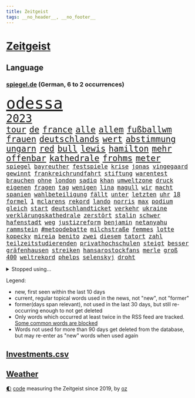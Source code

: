 ```yaml
---
title: Zeitgeist
tags: __no_header__, __no_footer__
---
```


# [Zeitgeist](https://oliz.io/zeitgeist/)

## Language

<h3><a href="https://www.spiegel.de" target="_blank">spiegel.de</a> (German, 6 to 2 occurrences)</h3>
<p style="font-family:monospace">
<span style="font-size:32pt"><a href="news_links.html#odessa" class="current">odessa</a></span>
<br>
<span style="font-size:22pt"><a href="news_links.html#2023" class="current">2023</a></span>
<br>
<span style="font-size:17pt"><a href="news_links.html#tour" class="current">tour</a></span>
<span style="font-size:17pt"><a href="news_links.html#de" class="current">de</a></span>
<span style="font-size:17pt"><a href="news_links.html#france" class="current">france</a></span>
<span style="font-size:17pt"><a href="news_links.html#alle" class="current">alle</a></span>
<span style="font-size:17pt"><a href="news_links.html#allem" class="current">allem</a></span>
<span style="font-size:17pt"><a href="news_links.html#fußballwm" class="current">fußballwm</a></span>
<span style="font-size:17pt"><a href="news_links.html#frauen" class="current">frauen</a></span>
<span style="font-size:17pt"><a href="news_links.html#deutschlands" class="current">deutschlands</a></span>
<span style="font-size:17pt"><a href="news_links.html#wert" class="current">wert</a></span>
<span style="font-size:17pt"><a href="news_links.html#abstimmung" class="current">abstimmung</a></span>
<span style="font-size:17pt"><a href="news_links.html#ungarn" class="current">ungarn</a></span>
<span style="font-size:17pt"><a href="news_links.html#red" class="current">red</a></span>
<span style="font-size:17pt"><a href="news_links.html#bull" class="current">bull</a></span>
<span style="font-size:17pt"><a href="news_links.html#lewis" class="current">lewis</a></span>
<span style="font-size:17pt"><a href="news_links.html#hamilton" class="current">hamilton</a></span>
<span style="font-size:17pt"><a href="news_links.html#mehr" class="current">mehr</a></span>
<span style="font-size:17pt"><a href="news_links.html#offenbar" class="current">offenbar</a></span>
<span style="font-size:17pt"><a href="news_links.html#kathedrale" class="new">kathedrale</a></span>
<span style="font-size:17pt"><a href="news_links.html#frohms" class="new">frohms</a></span>
<span style="font-size:17pt"><a href="news_links.html#meter" class="current">meter</a></span>
<br>
<span style="font-size:12pt"><a href="news_links.html#spiegel" class="current">spiegel</a></span>
<span style="font-size:12pt"><a href="news_links.html#bayreuther" class="new">bayreuther</a></span>
<span style="font-size:12pt"><a href="news_links.html#festspiele" class="new">festspiele</a></span>
<span style="font-size:12pt"><a href="news_links.html#krise" class="current">krise</a></span>
<span style="font-size:12pt"><a href="news_links.html#jonas" class="current">jonas</a></span>
<span style="font-size:12pt"><a href="news_links.html#vingegaard" class="current">vingegaard</a></span>
<span style="font-size:12pt"><a href="news_links.html#gewinnt" class="current">gewinnt</a></span>
<span style="font-size:12pt"><a href="news_links.html#frankreichrundfahrt" class="current">frankreichrundfahrt</a></span>
<span style="font-size:12pt"><a href="news_links.html#stiftung" class="current">stiftung</a></span>
<span style="font-size:12pt"><a href="news_links.html#warentest" class="current">warentest</a></span>
<span style="font-size:12pt"><a href="news_links.html#brauchen" class="current">brauchen</a></span>
<span style="font-size:12pt"><a href="news_links.html#ohne" class="current">ohne</a></span>
<span style="font-size:12pt"><a href="news_links.html#london" class="current">london</a></span>
<span style="font-size:12pt"><a href="news_links.html#sadiq" class="new">sadiq</a></span>
<span style="font-size:12pt"><a href="news_links.html#khan" class="current">khan</a></span>
<span style="font-size:12pt"><a href="news_links.html#umweltzone" class="new">umweltzone</a></span>
<span style="font-size:12pt"><a href="news_links.html#druck" class="current">druck</a></span>
<span style="font-size:12pt"><a href="news_links.html#eigenen" class="current">eigenen</a></span>
<span style="font-size:12pt"><a href="news_links.html#fragen" class="current">fragen</a></span>
<span style="font-size:12pt"><a href="news_links.html#tag" class="current">tag</a></span>
<span style="font-size:12pt"><a href="news_links.html#wenigen" class="current">wenigen</a></span>
<span style="font-size:12pt"><a href="news_links.html#lina" class="current">lina</a></span>
<span style="font-size:12pt"><a href="news_links.html#magull" class="new">magull</a></span>
<span style="font-size:12pt"><a href="news_links.html#wir" class="current">wir</a></span>
<span style="font-size:12pt"><a href="news_links.html#macht" class="current">macht</a></span>
<span style="font-size:12pt"><a href="news_links.html#spanien" class="current">spanien</a></span>
<span style="font-size:12pt"><a href="news_links.html#wahlbeteiligung" class="current">wahlbeteiligung</a></span>
<span style="font-size:12pt"><a href="news_links.html#fällt" class="current">fällt</a></span>
<span style="font-size:12pt"><a href="news_links.html#unter" class="current">unter</a></span>
<span style="font-size:12pt"><a href="news_links.html#letzten" class="current">letzten</a></span>
<span style="font-size:12pt"><a href="news_links.html#uhr" class="current">uhr</a></span>
<span style="font-size:12pt"><a href="news_links.html#18" class="current">18</a></span>
<span style="font-size:12pt"><a href="news_links.html#formel" class="current">formel</a></span>
<span style="font-size:12pt"><a href="news_links.html#1" class="current">1</a></span>
<span style="font-size:12pt"><a href="news_links.html#mclarens" class="current">mclarens</a></span>
<span style="font-size:12pt"><a href="news_links.html#rekord" class="current">rekord</a></span>
<span style="font-size:12pt"><a href="news_links.html#lando" class="current">lando</a></span>
<span style="font-size:12pt"><a href="news_links.html#norris" class="current">norris</a></span>
<span style="font-size:12pt"><a href="news_links.html#max" class="current">max</a></span>
<span style="font-size:12pt"><a href="news_links.html#podium" class="new">podium</a></span>
<span style="font-size:12pt"><a href="news_links.html#gleich" class="current">gleich</a></span>
<span style="font-size:12pt"><a href="news_links.html#start" class="current">start</a></span>
<span style="font-size:12pt"><a href="news_links.html#deutschlandticket" class="current">deutschlandticket</a></span>
<span style="font-size:12pt"><a href="news_links.html#verkehr" class="current">verkehr</a></span>
<span style="font-size:12pt"><a href="news_links.html#ukraine" class="current">ukraine</a></span>
<span style="font-size:12pt"><a href="news_links.html#verklärungskathedrale" class="new">verklärungskathedrale</a></span>
<span style="font-size:12pt"><a href="news_links.html#zerstört" class="current">zerstört</a></span>
<span style="font-size:12pt"><a href="news_links.html#stalin" class="new">stalin</a></span>
<span style="font-size:12pt"><a href="news_links.html#schwer" class="current">schwer</a></span>
<span style="font-size:12pt"><a href="news_links.html#hafenstadt" class="current">hafenstadt</a></span>
<span style="font-size:12pt"><a href="news_links.html#weg" class="current">weg</a></span>
<span style="font-size:12pt"><a href="news_links.html#justizreform" class="current">justizreform</a></span>
<span style="font-size:12pt"><a href="news_links.html#benjamin" class="current">benjamin</a></span>
<span style="font-size:12pt"><a href="news_links.html#netanyahu" class="current">netanyahu</a></span>
<span style="font-size:12pt"><a href="news_links.html#rammstein" class="current">rammstein</a></span>
<span style="font-size:12pt"><a href="news_links.html##metoodebatte" class="new">#metoodebatte</a></span>
<span style="font-size:12pt"><a href="news_links.html#milchstraße" class="current">milchstraße</a></span>
<span style="font-size:12pt"><a href="news_links.html#femmes" class="new">femmes</a></span>
<span style="font-size:12pt"><a href="news_links.html#lotte" class="new">lotte</a></span>
<span style="font-size:12pt"><a href="news_links.html#kopecky" class="new">kopecky</a></span>
<span style="font-size:12pt"><a href="news_links.html#mireia" class="new">mireia</a></span>
<span style="font-size:12pt"><a href="news_links.html#benito" class="new">benito</a></span>
<span style="font-size:12pt"><a href="news_links.html#zwei" class="current">zwei</a></span>
<span style="font-size:12pt"><a href="news_links.html#diesem" class="current">diesem</a></span>
<span style="font-size:12pt"><a href="news_links.html#tatort" class="current">tatort</a></span>
<span style="font-size:12pt"><a href="news_links.html#zahl" class="current">zahl</a></span>
<span style="font-size:12pt"><a href="news_links.html#teilzeitstudierenden" class="new">teilzeitstudierenden</a></span>
<span style="font-size:12pt"><a href="news_links.html#privathochschulen" class="new">privathochschulen</a></span>
<span style="font-size:12pt"><a href="news_links.html#steigt" class="current">steigt</a></span>
<span style="font-size:12pt"><a href="news_links.html#besser" class="current">besser</a></span>
<span style="font-size:12pt"><a href="news_links.html#gräfenhausen" class="current">gräfenhausen</a></span>
<span style="font-size:12pt"><a href="news_links.html#streiken" class="current">streiken</a></span>
<span style="font-size:12pt"><a href="news_links.html#hansarostockfans" class="new">hansarostockfans</a></span>
<span style="font-size:12pt"><a href="news_links.html#merle" class="new">merle</a></span>
<span style="font-size:12pt"><a href="news_links.html#groß" class="current">groß</a></span>
<span style="font-size:12pt"><a href="news_links.html#400" class="current">400</a></span>
<span style="font-size:12pt"><a href="news_links.html#weltrekord" class="current">weltrekord</a></span>
<span style="font-size:12pt"><a href="news_links.html#phelps" class="new">phelps</a></span>
<span style="font-size:12pt"><a href="news_links.html#selenskyj" class="current">selenskyj</a></span>
<span style="font-size:12pt"><a href="news_links.html#droht" class="current">droht</a></span>
</p>
<details>
<summary>Stopped using...</summary>
<p class="former" style="font-size:12pt">
enorm(1005) boot(1004) toni(1004) chelsea(1003) entdeckung(1003) ausgebrochen(1002) lufthansa(1002) sprache(1002) ddr(1001) flick(1001) hansi(1001) mainz(1001) fischer(1000) führende(1000) gebaut(1000) konzept(1000) sv(1000) verhandelt(1000) österreichischen(1000) infektionen(999) teheran(999) verklagt(999) angeklagter(998) debüt(998) leipziger(998) mannschaft(998) st(998) verena(998) you(998) radikal(997) spuren(997) tränen(997) vergeben(997) versprach(997) 31(996) aktuell(996) atmosphäre(996) berichterstattung(996) netzwerk(996) ändert(996) überzeugt(996) amerika(995) anthony(995) klagt(995) verwirrung(995) 37(994) herzogin(994) kultur(994) restaurant(994) roman(994) schiff(994) sperrt(994) theater(994) trauer(994) version(994) 04(993) gehe(993) großbritanniens(993) jobs(993) coach(992) fielen(992) holen(992) nahmen(992) prominente(992) schüssen(992) stoßen(992) zahlung(992) george(991) krankheit(991) reden(991) torhüter(991) übernahme(991) beachten(990) ii(990) taiwan(990) veranstalter(990) anbieten(989) gegenteil(989) töten(989) bundestrainer(988) nutzte(988) schnitt(988) ökonom(988) 29(987) betont(987) stück(987) beiträge(986) oppositionelle(986) 32(985) auskunft(985) demonstrationen(985) ordnung(985) venezuela(985) nachgewiesen(984) auswirkungen(983) lkw(983) wachstum(983) besuchen(982) haaland(982) vorgaben(982) wende(982) königin(981) nah(981) konkrete(980) lücke(980) aufarbeitung(978) einschätzung(978) geprägt(978) laufenden(977) nase(977) amerikas(976) einnahmen(976) enge(976) 28(975) sitzung(973) spitzenreiter(973) rechtzeitig(972) ämter(972) äußerte(972) schrecken(970) mitarbeiterin(964) vorwürfen(964) geblieben(959) einblick(957) sarah(956) herausforderungen(954) ausgaben(948) gelangen(929) dankt(914) lieferketten(905) berichtete(903) räumte(896) expräsidenten(871) josef(855) gebeten(824) blut(820) gewalttat(805) willkommen(802) japanischen(790) gestanden(776) traditionelle(740) seither(739) norwegische(731) bundesanwaltschaft(729) kalte(726) 72(725) insbesondere(719) cup(718) bedankt(713) technischen(709) vegas(704) unterdrückung(696) kameras(695) 700(693) dörfer(692) schwarz(689) parlaments(685) anhängern(681) übertragen(677) drauf(676) moderner(676) liebsten(673) dax(672) angestellten(670) börsen(670) papiere(670) verletzten(670) gehälter(666) schlafen(666) diebe(665) mike(665) zorn(664) irritiert(657) integration(653) royals(651) basketballstar(640) floyd(640) fdppolitiker(635) amtskollegen(629) empfehlen(629) energiekosten(629) zentralen(627) strackzimmermann(626) parlamentarier(624) spezielle(624) wichtiges(624) beider(623) hendrik(621) kälte(621) benutzt(618) ungewöhnliche(614) verläuft(614) airlines(597) fußballs(597) michel(591) otto(587) waffenruhe(578) invasion(575) management(570) brennt(566) überlebten(564) ersatz(557) symbol(557) flugzeugen(549) weltbekannt(546) soldat(544) untergang(543) zusammenhalt(541) gerichte(539) desto(536) großbrand(533) unternehmens(531) operation(527) verweist(526) handwerk(525) wahlrechtsreform(520) luftfahrt(516) fähigkeiten(510) schlacht(505) gekämpft(503) air(496) zugesagt(491) nebenbei(481) verliehen(477) eingetroffen(474) herzen(471) links(462) beben(460) modernen(459) ergab(457) wall(456) nationalelf(455) angestellte(453) crew(453) erlauben(452) indem(451) neuerdings(451) zuflucht(451) zusätzlich(443) hammer(436) bodo(435) klopp(434) aufeinander(428) fragwürdige(426) halt(426) ärztinnen(426) golden(425) wütende(424) sylt(408) exuspräsident(407) chinesischer(404) libanon(402) tiefer(398) ramelow(396) save(394) erdoğans(393) übung(393) 54(390) irans(387) 86(381) idol(381) gelöscht(380) baum(378) profi(378) finde(376) feuert(375) olympiasiegerin(375) rudert(374) krebserkrankung(373) unentschieden(373) image(372) partnerin(370) jemals(368) klarheit(368) diente(366) kampagne(365) verteilen(365) uneins(364) batterien(362) giffey(362) eigenheim(359) formen(358) streikt(351) musikerin(349) rechtliche(348) etlichen(347) neueste(344) toilette(343) aufbau(336) gerufen(335) nation(335) zivile(335) original(334) gefüllt(333) aufmerksam(332) traten(331) importiert(330) moderator(329) zahlte(328) extremisten(327) flüssen(327) manipulation(324) professor(323) schreitet(323) sperren(323) ganzes(320) spionage(309) atlantik(308) farben(308) gewässer(308) angler(305) nachspiel(302) chefredakteurin(301) ereignet(300) machtmissbrauch(299) feierten(297) preisgekrönte(297) senders(296) vegane(293) verbleib(291) stützt(289) 1400(288) psychologin(287) eingeschaltet(286) bestimmen(285) raumfahrt(285) winzer(285) aufruhr(283) winzigen(282) halbzeit(281) verwandelt(281) phoenix(280) frühling(274) bruch(273) treibhausgase(273) staatsanwalt(272) handball(271) pentagon(270) elektronische(269) edward(267) kulissen(267) auszeichnung(265) gefährlichsten(265) kommando(265) machtlos(264) natogeneralsekretär(263) menschenrechtsaktivisten(262) wahlsieg(262) heizt(261) prien(261) ratten(261) traditionell(260) meldungen(259) rust(258) alice(257) energiepreisbremse(257) abbruch(252) kampfpanzern(248) leere(248) schwierigsten(247) orden(246) sexualstraftaten(246) lateinamerika(245) heinrich(243) p(242) rudi(242) westküste(242) befragung(241) dubai(241) hunderten(240) zuschauen(240) weltrangliste(239) widmen(236) ahnen(235) digital(235) schmecken(234) chinareise(233) psychologe(233) antibiotika(232) bedienen(232) südafrikas(230) bowie(227) privatjets(227) artenschutz(226) zerschlagen(226) entwendet(225) figuren(223) infantino(223) statistische(223) überlebende(223) chefposten(220) damaligen(220) skepsis(220) anscheinend(218) airbus(217) eingestuft(217) dfbelf(216) mediathek(216) route(216) siegfried(216) verbannt(215) kritikern(214) gianni(213) abschiebungen(211) wundern(211) eingerichtet(208) apotheken(207) läden(207) mächtige(207) asylbewerber(206) kanäle(206) emails(205) zunehmende(205) heiraten(204) affen(203) banker(202) gefallene(200) genügend(200) geschosse(199) aggressiver(198) flaggen(198) missbrauchte(198) aufgelöst(192) kinderzimmer(192) lockt(192) al(190) völler(190) community(188) erfährt(187) platzen(187) kongo(185) pokal(185) ersatzfreiheitsstrafen(183) googles(182) naher(182) veränderte(182) zufriedener(180) amtsantritt(178) militärübung(178) missbrauchsvorwürfen(178) stanley(178) versinken(177) untersagen(176) interessante(175) brannten(174) ölkonzern(174) zigarette(173) 18jähriger(172) 250000(172) ludwig(172) vermögen(171) mandat(170) springen(170) todesopfern(170) bildzeitung(169) überfüllten(169) bundespolitik(168) nervt(168) 230(167) vornamen(167) landwirte(166) umfasst(166) bukarest(165) eingegangen(165) gerungen(164) initiative(164) unterhose(164) getragen(163) anhörung(162) floh(162) regierte(161) unterirdische(161) streamer(160) wesentlich(159) leopard(158) pferde(158) rettungsdienst(158) attackierte(157) bauministerin(157) geywitz(157) nordamerika(156) losgegangen(155) neunzigerjahren(155) queensland(155) energiepreispauschale(154) wissler(153) hunderter(152) junges(152) lauf(152) manöver(152) raketenangriff(152) abwanderung(151) verschleppt(150) anzeigen(149) ausbilden(149) begleiter(148) neunjährigen(148) täuschung(148) linkenchefin(147) nagelsmann(147) spiegelspitzengespräch(147) baumann(146) dom(146) uefa(146) vorzubereiten(146) bundesverteidigungsminister(145) dhl(145) heiratsantrag(145) ländlichen(145) zerrissen(145) landtagswahl(144) oberstaatsanwalt(144) panik(144) verschwundenen(144) auslandsreise(143) domenico(143) sondervermögen(143) tedesco(143) berlinbrandenburg(142) nicola(142) klappe(141) niederösterreich(141) waffengesetze(141) bauarbeiten(140) karin(140) terrorverdachts(139) wessen(139) augenhöhe(138) bemühen(138) dfbpokal(138) geflossen(138) freiburger(137) lampedusa(137) rücksicht(137) dorfes(136) siedler(136) stausee(136) vermittler(136) zugelegt(135) fußstapfen(134) laufzeit(134) schiffsunglück(134) spdspitzenkandidatin(133) teilerfolg(133) uhren(133) währte(133) dicht(132) pausen(132) nordstreampipelines(131) 31jähriger(130) aktualisiert(130) bergung(130) suns(130) rechtspopulisten(129) regulieren(129) weltmeisterin(128) universal(126) billionen(125) drittes(125) effizient(125) erwecken(125) gebäuden(125) rechner(125) zwölften(125) topdiplomat(124) samsung(123) teufel(123) tui(123) zyklon(123) artillerie(122) siebenjähriger(122) captain(121) feinstaub(121) gedanken(121) russisch(121) historisch(120) rio(120) warnte(120) zweieinhalb(120) mediengruppe(119) rekonstruieren(119) afrikanische(118) mehrfacher(118) rheinische(118) slowenien(118) stürme(118) björn(117) gemeindebund(117) wirtschaftsleistung(117) carlson(116) tragischen(116) tucker(116) konflikten(115) pflegeversicherung(115) flieht(114) klimaaktivist(114) bildschirm(113) dominator(113) golfer(113) stahlen(113) wasserknappheit(113) xinjiang(113) zwist(113) josé(112) mourinho(112) verstärken(112) fristen(111) mythen(111) südwesten(111) wagenknechts(111) gen(110) germany(110) klimastiftung(110) kommunistische(110) mv(110) verwüstet(110) entzündet(109) naiv(109) erwarteten(108) schwersten(108) verbrennungsmotors(108) erfand(107) verpassten(107) zerlegt(107) bemängelt(106) connecticut(106) nordstreampipeline(106) wörter(106) hellt(105) pis(105) segeljacht(105) zufriedenheit(105) angebracht(103) detailliert(102) genaue(102) goretzka(102) aschaffenburg(101) gerangel(101) li(101) maja(101) qiang(101) solarstrom(101) bundesligist(100) kollabiert(100) einspruch(99) großzügige(99) jobcenter(99) kommandeur(99) dürren(98) nikola(98) ebrahim(97) sabotageakt(97) tarifangebot(97) vermögenswerte(97) veränderungen(97) anrufer(96) passant(96) pool(96) unverhältnismäßig(96) 1961(95) ac(95) erling(95) erwies(95) kopfüber(95) kurse(95) sofortiger(95) kampfjet(94) krankenversicherung(94) machtwort(94) umfragehoch(94) bestandsaufnahme(93) gewaltiger(93) gründung(93) dieselskandal(92) greenwashing(92) konsole(92) ministerpräsidentenkonferenz(92) mögliches(92) unrealistisch(92) zeitreise(92) ecuador(91) feindschaft(91) reuß(91) rotterdam(91) äußeren(91) 71jährige(90) bezichtigt(90) linksfraktion(90) privates(90) verkleinert(90) 49jährige(89) begründet(89) brown(89) gesundheitsschädlicher(89) raubtier(89) stabilisieren(89) stabilität(89) verschiedener(89) abberufung(88) bewährung(88) brillant(88) unverändert(88) gmbh(87) mr(87) vergessenheit(87) hinderte(86) lichtverschmutzung(86) vergrault(86) vermarktet(86) artefakte(85) emqualifikation(85) referendum(85) verdienstorden(85) alibaba(84) beschuldigte(84) evan(84) festgeklebt(84) gershkovich(84) involviert(84) klimaschutzgesetzes(84) kommissare(84) methamphetamin(84) pomp(84) regierungsbefragung(84) thermofenster(84) bahnvorstand(83) bett(83) cringe(83) decks(83) erkämpfte(83) gemälde(83) großhandelspreise(83) kentucky(83) liberaler(83) pornostar(83) statements(83) 33jähriger(82) abschalteinrichtungen(82) basketballer(82) computertechnik(82) erlösung(82) files(82) gesundheitlichen(82) gleichberechtigte(82) klassischer(82) kompromisse(82) versetzen(82) verstößt(82) dauerfeuer(81) inflationär(81) unterbricht(81) imperialer(80) ingenieure(80) klimakiller(80) monarch(80) rechtsstaat(80) artenvielfalt(79) bundesverfassungsgerichts(79) extremistische(79) guinea(79) klimaschutzgesetz(79) konservativ(79) kopfzerbrechen(79) krankschreibung(79) schillernden(79) schulze(79) sponsor(79) synthetische(79) whistleblower(79) 146(78) amtsinhaber(78) funkstille(78) hochrangiger(78) kühe(78) liveblog(78) siebeneinhalb(78) trainerfrage(78) trümmerfeld(78) wettbewerbshüter(78) 2010(77) droge(77) luftalarm(77) rundumschlag(77) schmelzen(77) wirbelsturm(77) anblick(76) anonymer(76) autozulieferer(76) betrugsmasche(76) chatnachrichten(76) gefährte(76) gregg(76) görlitz(76) mainzer(76) schwimmstar(76) spätere(76) ausbreiten(75) fassaden(75) fifapräsident(75) geflüchteter(75) hinterließ(75) polizeiuniform(75) radprofi(75) angewendet(74) heftiges(74) kichererbsen(74) legale(74) verlängerte(74) womit(74) zehnjährigen(74) anwerben(73) chips(73) equipment(73) exministerpräsident(73) humane(73) lehmann(73) lukaku(73) romelu(73) eiszeit(72) zusammengeschlossen(72) be(71) bestellte(71) forscherin(71) gerichtstermin(71) gesäß(71) hassverbrechen(71) linksextremistin(71) 26jährigen(70) brutto(70) gedenkt(70) keinerlei(70) kichatbots(70) mechanismus(70) unterschiedlichen(70) zielgruppe(70) hockenheim(69) klimaschäden(69) kulturkampfs(69) seil(69) weggefährten(69) bundesstaaten(68) cosco(68) dm(68) gefängnissen(68) gigantischen(68) kutsche(68) meistverkaufte(68) missachtet(68) verschlossenen(68) abgerutscht(67) andernorts(67) gebrauchen(67) krankschreibungen(67) schwager(67) taktiken(67) unveröffentlichte(67) aufforderung(66) cia(66) cyberattacken(66) derisking(66) hergang(66) orientierung(66) ausgezogen(65) drohgebärden(65) eupläne(65) kid(65) landgerichts(65) unterkünften(65) wahlkampfmanöver(65) einfamilienhaus(64) kampfflugzeugen(64) angezählt(63) sonnenschutz(63) spürt(63) versehentlich(63) weltkriegsbombe(63) anhören(62) studienkredite(62) versteckt(62) ambitionierten(61) bundestagsvizepräsidentin(61) fahrgastverband(61) köchin(61) kürte(61) montevideo(61) persönlichkeiten(61) fischerboot(60) industrienationen(60) regierender(60) schlösser(60) sofortprogramm(60) unsichtbar(60) ausgeflogen(59) bundesbehörden(59) zunehmen(59) notbetrieb(58) parteitag(58) schlüsselrolle(58) tenor(58) verarbeitet(58) diplomatenpass(57) fabian(57) hauptsächlich(57) denver(56) deutschchinesischen(56) kolonialismus(56) kranker(56) millionenhilfe(56) solarenergie(56) spöttisch(56) verhaltenstherapeutin(56) vollem(56) kuba(55) look(55) abwärtstrend(54) continental(54) halbleiter(54) heizungsstreit(54) könige(54) rechtskräftig(54) unterzeichnen(54) work(54) meeresgrund(53) mikroplastik(53) offengelegt(53) übermäßige(53) 33jährigen(52) bemerkung(52) cyril(52) exhumiert(52) nkunku(52) privathaushalten(52) ramaphosa(52) schlange(52) vorbeugen(52) eingesammelt(51) kurioses(51) mindrup(51) nehme(51) neigt(51) vierter(51) fdppolitikerin(50) kroatische(50) makeiev(50) schimpfen(50) schulleitungen(50) denkmäler(49) favorisierten(49) schulter(49) verbale(49) whale(49) bedient(48) life(48) motorräder(48) rechtsextremistisch(48) schikane(48) 1979(47) branchenverband(47) protestierten(47) vorsieht(47) außenseiter(46) jürgens(46) kroos(46) landesverband(46) drang(45) einschreiten(45) house(45) luca(45) bewerbungsverfahren(44) bewusste(44) birkner(44) einladen(44) erforschung(44) landsmann(44) male(44) schätzen(44) usgeschichte(44) kentert(43) krokodile(43) massenschlägerei(43) nordatlantik(43) outback(43) sehnsuchtsorte(43) terroristischen(43) übertragungsrechte(43) 1953(42) besprüht(42) boomergeneration(42) fertig(42) god(42) kalender(42) landesverbände(42) sparte(42) vernichtend(42) aufstellen(41) ausrichten(41) durst(41) euaußengrenzen(41) mordfälle(41) raisi(41) tori(41) ussprinterin(41) wettert(41) wirtschaftsstaatssekretär(41) führender(40) innige(40) mehrfamilienhauses(40) mohammed(40) thoms(40) zusammenfassung(40) ankläger(39) autobahngesellschaft(39) erderhitzung(39) fliegende(39) lennard(39) netzpromis(39) verspätete(39) 1948(38) badeunfall(38) creme(38) diplomatischen(38) hütten(38) nachbessern(38) nuggets(38) staatskonzern(38) vergleicht(38) anfangsverdacht(37) autonome(37) belgiens(37) brienz(37) bud(37) impfstoff(37) länderspiel(37) mitgliederversammlung(37) qual(37) spitzenkandidatin(37) süddeutschland(37) transgenderinfluencerin(37) usbotschafter(37) zurücktreten(37) erneuerbarer(36) erobert(36) wappnet(36) ärzten(36) besseres(35) bonner(35) flirt(35) interessenten(35) schulleiter(35) versagt(35) absprung(34) höhlensystem(34) rushdie(34) salman(34) wg(34) agieren(33) bereitschaft(33) erkundet(33) kopfgeld(33) luhansk(33) mobilität(33) prosiebensat1(33) sicherheitsrisiko(33) tsv(33) abfahrt(32) amtierenden(32) kaiserreich(32) reichsten(32) baumaterial(31) donezk(31) hausbau(31) josephine(31) kulturgüter(31) rechtsanspruch(31) schulischen(31) usoffizier(31) wortlaut(31) abgenommen(30) keilt(30) massenpanik(30) nächte(30) babyboomer(29) einbestellt(29) elektronik(29) kronprinz(29) schwieg(29) verantwortlicher(29) verurteilen(29) ergriffen(28) expremiers(28) fpöchef(28) gültig(28) konturen(28) mittelmaß(28) ungeschehen(28) zurückhalten(28) übergewichtig(28) amis(27) ausgeht(27) begräbnis(27) chipherstellers(27) einlass(27) júnior(27) plädoyers(27) uganda(27) vinícius(27) überwiegend(27) bundesrichterin(26) defender(26) erkrankten(26) finaleinzug(26) handele(26) markenname(26) schlagersängerin(26) topetagen(26) fasziniert(25) feuers(25) flammenwerfer(25) helm(25) marktführer(25) oligarch(25) wildes(25) zivilen(25) aachener(24) ehrgeiz(24) mexikanische(24) profitierten(24) soros(24) bundestagsdebatte(23) cop28(23) f16(23) fahndete(23) massensterben(23) ritt(23) unterschied(23) windeln(23) annektieren(22) aufgeräumt(22) bdipräsident(22) bella(22) beschlagnahmen(22) gekracht(22) geschlechtergerechte(22) hasskommentare(22) russwurm(22) spezialisiert(22) across(21) anerkennen(21) definiert(21) defizite(21) desaströse(21) grande(21) jokić(21) juliane(21) klopfen(21) nordhalbkugel(21) raketenabwehr(21) seawatch(21) spiderverse(21) weine(21) batterie(20) direktes(20) feuerwehren(20) garage(20) hooligans(20) klaut(20) schlinge(20) verteidigungsbündnis(20) 30jährigen(19) aufrüsten(19) autofreie(19) beseitigen(19) janlennard(19) koalitionäre(19) monaco(19) renommierten(19) struff(19) dschungel(18) tierischer(18) zügen(18) 1923(17) wiederbelebt(17) überlastete(17) alfallah(16) amtssitz(16) brandursache(16) ehrenamtlich(16) hallhuber(16) kürzeste(16) noor(16) pacino(16) rücke(16) schutzsuchende(16) nördlichen(15) pankow(15) ungleichheit(15) aufräumarbeiten(14) betreut(14) euasylreform(14) kayla(14) militärflugzeuge(14) pfiffen(14) shyx(14) spotify(14) vorbestraft(14) youtuberin(14) aufbewahren(13) basis(13) brandbekämpfung(13) kameraautos(13) topteam(13) unübersehbar(13) view(13) überregionale(13) badenschier(12) demmer(12) einbringen(12) exbayerntrainer(12) gewaltbereitschaft(12) rausgeworfen(12) schuf(12) sympathie(12) vorbilder(12) aftershowpartys(11) frauenfußball(11) intendantin(11) kachowkadamms(11) kettensäge(11) kostenloses(11) novelle(11) pat(11) wartete(11)
</p>
</details>
<p>Legend:
<ul>
<li><span class="new">new</span>, first seen within the last 10 days</li>
<li><span class="current">current</span>, regular topical words used in the news, not "new", not "former"</li>
<li><span class="former">former(days span relevant)</span>, not used in the last 30 days, but still re-occurring enough to not get deleted</li>
<li>Only words which occurred at least twice in the RSS feed are tracked. <a href="language/filters.py">Some common words are blocked</a></li>
<li>Words not used for more than 90 days get deleted from the database, but may re-enter as "new" words when used again</li>
</ul>
</p>

## [Investments](investments.html)[.csv](investments.csv)

## [Weather](weather.html)

<footer>
<a href="javascript:toggleTheme()" class="nav">🌓</a>
<a href="https://github.com/ooz/zeitgeist">code</a> measuring the Zeitgeist since 2019, by <a href="https://oliz.io">oz</a>
</footer>
